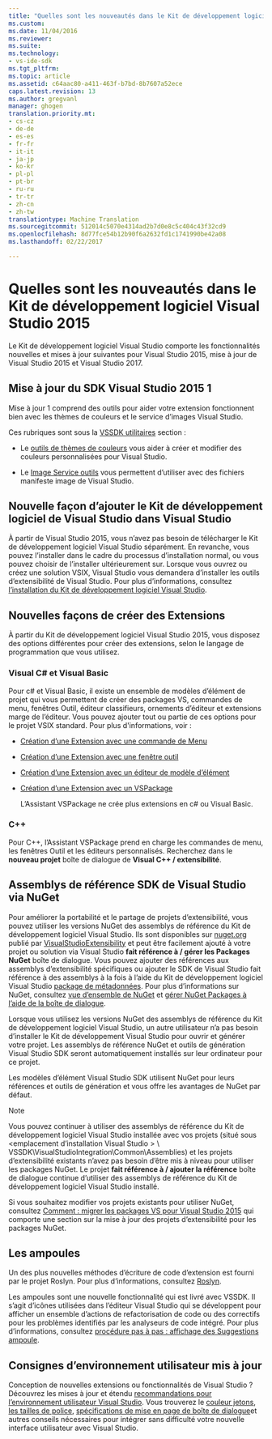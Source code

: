 ```yaml
---
title: "Quelles sont les nouveautés dans le Kit de développement logiciel Visual Studio 2015 | Documents Microsoft"
ms.custom: 
ms.date: 11/04/2016
ms.reviewer: 
ms.suite: 
ms.technology:
- vs-ide-sdk
ms.tgt_pltfrm: 
ms.topic: article
ms.assetid: c64aac80-a411-463f-b7bd-8b7607a52ece
caps.latest.revision: 13
ms.author: gregvanl
manager: ghogen
translation.priority.mt:
- cs-cz
- de-de
- es-es
- fr-fr
- it-it
- ja-jp
- ko-kr
- pl-pl
- pt-br
- ru-ru
- tr-tr
- zh-cn
- zh-tw
translationtype: Machine Translation
ms.sourcegitcommit: 512014c5070e4314ad2b7d0e8c5c404c43f32cd9
ms.openlocfilehash: 8d77fce54b12b90f6a2632fd1c1741990be42a08
ms.lasthandoff: 02/22/2017

---
```

# <a name="what39s-new-in-the-visual-studio-2015-sdk"></a>Quelles sont les nouveautés dans le Kit de développement logiciel Visual Studio 2015
Le Kit de développement logiciel Visual Studio comporte les fonctionnalités nouvelles et mises à jour suivantes pour Visual Studio 2015, mise à jour de Visual Studio 2015 et Visual Studio 2017.  
  
## <a name="vs-2015-sdk-update-1"></a>Mise à jour du SDK Visual Studio 2015 1  
 Mise à jour 1 comprend des outils pour aider votre extension fonctionnent bien avec les thèmes de couleurs et le service d’images Visual Studio.  
  
 Ces rubriques sont sous la [VSSDK utilitaires](../extensibility/internals/vssdk-utilities.md) section :  
  
-   Le [outils de thèmes de couleurs](../extensibility/internals/color-theming-tools.md) vous aider à créer et modifier des couleurs personnalisées pour Visual Studio.  
  
-   Le [Image Service outils](../extensibility/internals/image-service-tools.md) vous permettent d’utiliser avec des fichiers manifeste image de Visual Studio.  
  
## <a name="new-way-to-add-the-visual-studio-sdk-to-visual-studio"></a>Nouvelle façon d’ajouter le Kit de développement logiciel de Visual Studio dans Visual Studio  
 À partir de Visual Studio 2015, vous n’avez pas besoin de télécharger le Kit de développement logiciel Visual Studio séparément. En revanche, vous pouvez l’installer dans le cadre du processus d’installation normal, ou vous pouvez choisir de l’installer ultérieurement sur. Lorsque vous ouvrez ou créez une solution VSIX, Visual Studio vous demandera d’installer les outils d’extensibilité de Visual Studio. Pour plus d’informations, consultez [l’installation du Kit de développement logiciel Visual Studio](../extensibility/installing-the-visual-studio-sdk.md).  
  
## <a name="new-ways-of-creating-extensions"></a>Nouvelles façons de créer des Extensions  
 À partir du Kit de développement logiciel Visual Studio 2015, vous disposez des options différentes pour créer des extensions, selon le langage de programmation que vous utilisez.  
  
### <a name="visual-c-and-visual-basic"></a>Visual C# et Visual Basic  
 Pour c# et Visual Basic, il existe un ensemble de modèles d’élément de projet qui vous permettent de créer des packages VS, commandes de menu, fenêtres Outil, éditeur classifieurs, ornements d’éditeur et extensions marge de l’éditeur. Vous pouvez ajouter tout ou partie de ces options pour le projet VSIX standard. Pour plus d'informations, voir :  
  
-   [Création d’une Extension avec une commande de Menu](../extensibility/creating-an-extension-with-a-menu-command.md)  
  
-   [Création d’une Extension avec une fenêtre outil](../extensibility/creating-an-extension-with-a-tool-window.md)  
  
-   [Création d’une Extension avec un éditeur de modèle d’élément](../extensibility/creating-an-extension-with-an-editor-item-template.md)  
  
-   [Création d’une Extension avec un VSPackage](../extensibility/creating-an-extension-with-a-vspackage.md)  
  
     L’Assistant VSPackage ne crée plus extensions en c# ou Visual Basic.  
  
### <a name="c"></a>C++  
 Pour C++, l’Assistant VSPackage prend en charge les commandes de menu, les fenêtres Outil et les éditeurs personnalisés. Recherchez dans le **nouveau projet** boîte de dialogue de **Visual C++ / extensibilité**.  
  
## <a name="vs-sdk-reference-assemblies-via-nuget"></a>Assemblys de référence SDK de Visual Studio via NuGet  
 Pour améliorer la portabilité et le partage de projets d’extensibilité, vous pouvez utiliser les versions NuGet des assemblys de référence du Kit de développement logiciel Visual Studio.  Ils sont disponibles sur [nuget.org](http://www.nuget.org) publié par [VisualStudioExtensibility](http://www.nuget.org/profiles/VisualStudioExtensibility) et peut être facilement ajouté à votre projet ou solution via Visual Studio **fait référence à / gérer les Packages NuGet** boîte de dialogue. Vous pouvez ajouter des références aux assemblys d’extensibilité spécifiques ou ajouter le SDK de Visual Studio fait référence à des assemblys à la fois à l’aide du Kit de développement logiciel Visual Studio [package de métadonnées](http://www.nuget.org/packages/VSSDK_Reference_Assemblies). Pour plus d’informations sur NuGet, consultez [vue d’ensemble de NuGet](http://docs.nuget.org/) et [gérer NuGet Packages à l’aide de la boîte de dialogue](http://docs.nuget.org/Consume/Package-Manager-Dialog).  
  
 Lorsque vous utilisez les versions NuGet des assemblys de référence du Kit de développement logiciel Visual Studio, un autre utilisateur n’a pas besoin d’installer le Kit de développement Visual Studio pour ouvrir et générer votre projet.  Les assemblys de référence NuGet et outils de génération Visual Studio SDK seront automatiquement installés sur leur ordinateur pour ce projet.  
  
 Les modèles d’élément Visual Studio SDK utilisent NuGet pour leurs références et outils de génération et vous offre les avantages de NuGet par défaut.  
  
> [!NOTE]
>  Vous pouvez continuer à utiliser des assemblys de référence du Kit de développement logiciel Visual Studio installée avec vos projets (situé sous \<emplacement d’installation Visual Studio > \ VSSDK\VisualStudioIntegration\Common\Assemblies) et les projets d’extensibilité existants n’avez pas besoin d’être mis à niveau pour utiliser les packages NuGet.  Le projet **fait référence à / ajouter la référence** boîte de dialogue continue d’utiliser des assemblys de référence du Kit de développement logiciel Visual Studio installé.  
>   
>  Si vous souhaitez modifier vos projets existants pour utiliser NuGet, consultez [Comment : migrer les packages VS pour Visual Studio 2015](../extensibility/how-to-migrate-extensibility-projects-to-visual-studio-2015.md) qui comporte une section sur la mise à jour des projets d’extensibilité pour les packages NuGet.  
  
## <a name="light-bulbs"></a>Les ampoules  
 Un des plus nouvelles méthodes d’écriture de code d’extension est fourni par le projet Roslyn. Pour plus d’informations, consultez [Roslyn](https://github.com/dotnet/Roslyn).  
  
 Les ampoules sont une nouvelle fonctionnalité qui est livré avec VSSDK. Il s’agit d’icônes utilisées dans l’éditeur Visual Studio qui se développent pour afficher un ensemble d’actions de refactorisation de code ou des correctifs pour les problèmes identifiés par les analyseurs de code intégré. Pour plus d’informations, consultez [procédure pas à pas : affichage des Suggestions ampoule](../extensibility/walkthrough-displaying-light-bulb-suggestions.md).  
  
## <a name="updated-user-experience-guidelines"></a>Consignes d’environnement utilisateur mis à jour  
 Conception de nouvelles extensions ou fonctionnalités de Visual Studio ? Découvrez les mises à jour et étendu [recommandations pour l’environnement utilisateur Visual Studio](../extensibility/ux-guidelines/visual-studio-user-experience-guidelines.md).  Vous trouverez le [couleur jetons](../extensibility/ux-guidelines/shared-colors-for-visual-studio.md), [les tailles de police](../extensibility/ux-guidelines/fonts-and-formatting-for-visual-studio.md), [spécifications de mise en page de boîte de dialogue](../extensibility/ux-guidelines/layout-for-visual-studio.md)et autres conseils nécessaires pour intégrer sans difficulté votre nouvelle interface utilisateur avec Visual Studio.
